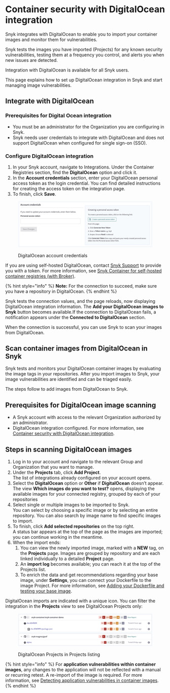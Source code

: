 # Container security with DigitalOcean integration

Snyk integrates with DigitalOcean to enable you to import your container images and monitor them for vulnerabilities.

Snyk tests the images you have imported (Projects) for any known security vulnerabilities, testing them at a frequency you control, and alerts you when new issues are detected.

Integration with DigitalOcean is available for all Snyk users.

This page explains how to set up DigitalOcean integration in Snyk and start managing image vulnerabilities.

## Integrate with DigitalOcean

### Prerequisites for Digital Ocean integration

* You must be an administrator for the Organization you are configuring in Snyk.
* Snyk needs user credentials to integrate with DigitalOcean and does not support DigitalOcean when configured for single sign-on (SSO).

### **Configure DigitalOcean integration**

1. In your Snyk account, navigate to Integrations. Under the Container Registries section, find the **DigitalOcean** option and click it.
2. In the **Account credentials** section, enter your DigitalOcean personal access token as the login credential. You can find detailed instructions for creating the access token on the integration page.
3. To finish, click **Save**.

<figure><img src="../../.gitbook/assets/mceclip0-10-.png" alt="DigitalOcean account credentials"><figcaption><p>DigitalOcean account credentials</p></figcaption></figure>

If you are using self-hosted DigitalOcean, contact [Snyk Support](https://support.snyk.io/hc/en-us/requests/new) to provide you with a token. For more information, see [Snyk Container for self-hosted container registries (with Broker)](../../scan-using-snyk/snyk-container/integrate-with-self-hosted-container-registries-broker.md).

{% hint style="info" %}
**Note:** For the connection to succeed, make sure you have a repository in DigitalOcean.
{% endhint %}

Snyk tests the connection values, and the page reloads, now displaying DigitalOcean integration information. The **Add your DigitalOcean images to Snyk** button becomes available.If the connection to DigitalOcean fails, a notification appears under the **Connected to DigitalOcean** section.

When the connection is successful, you can use Snyk to scan your images from DigitalOcean.

## Scan container images from DigitalOcean in Snyk

Snyk tests and monitors your DigitalOcean container images by evaluating the image tags in your repositories. After you import images to Snyk, your image vulnerabilities are identified and can be triaged easily.

The steps follow to add images from DigitalOcean to Snyk.

## **Prerequisites for DigitalOcean image scanning**

* A Snyk account with access to the relevant Organization authorized by an administrator.
* DigitalOcean integration configured. For more information, see [Container security with DigitalOcean integration](container-security-with-digitalocean-integration.md).

## **Steps in scanning DigitalOcean images**

1. Log in to your account and navigate to the relevant Group and Organization that you want to manage.
2. Under the **Projects** tab, click **Add Project**.\
   The list of integrations already configured on your account opens.
3. Select the **DigitalOcean** option or **Other** if **DigitalOcean** doesn’t appear.\
   The view **Which images do you want to test?** opens, displaying the available images for your connected registry, grouped by each of your repositories
4. Select single or multiple images to be imported to Snyk.\
   You can select by choosing a specific image or by selecting an entire repository. You can also search by image name to find specific images to import.
5. To finish, click **Add selected repositories** on the top right.\
   A status bar appears at the top of the page as the images are imported; you can continue working in the meantime.
6. When the import ends:
   1. You can view the newly imported image, marked with a **NEW** tag, on the **Projects** page. Images are grouped by repository and are each linked individually to a detailed **Project** page.
   2. An **import log** becomes available; you can reach it at the top of the Projects list.
   3. To enrich the data and get recommendations regarding your base image, under **Settings**, you can connect your Dockerfile to the image Project. For more information, see [Adding your Dockerfile and testing your base image](../../scan-using-snyk/snyk-container/scan-your-dockerfile/detect-vulnerable-base-images-from-your-dockerfile.md).

DigitalOcean imports are indicated with a unique icon. You can filter the integration in the **Projects** view to see DigitalOcean Projects only:

<figure><img src="../../.gitbook/assets/mceclip0-11-.png" alt="DigitalOcean Projects in Projects listing"><figcaption><p>DigitalOcean Projects in Projects listing</p></figcaption></figure>

{% hint style="info" %}
For **application vulnerabilities within container images**, any changes to the application will not be reflected with a manual or recurring retest. A re-import of the image is required. For more information, see [Detecting application vulnerabilities in container images](../../scan-using-snyk/snyk-container/use-snyk-container-from-the-web-ui/detect-application-vulnerabilities-in-container-images.md).
{% endhint %}
